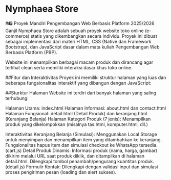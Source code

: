 # Nymphaea Store

#🛍️ Proyek Mandiri Pengembangan Web Berbasis Platform 2025/2026 Ganjil
Nymphaea Store adalah sebuah proyek website toko online (e-commerce) statis yang dikembangkan secara individu. Proyek ini dibuat sebagai implementasi dari materi HTML, CSS (Native dan Framework Bootstrap), dan JavaScript dasar dalam mata kuliah Pengembangan Web Berbasis Platform (PBP).

Website ini menampilkan berbagai macam produk dan dirancang agar terlihat clean serta memiliki interaksi dasar khas toko online.

##Fitur dan Interaktivitas
Proyek ini memiliki struktur halaman yang luas dan beberapa fungsionalitas interaktif yang dibangun dengan JavaScript:

##Sturktur Halaman
Website ini terdiri dari banyak halaman yang saling terhubung:

Halaman Utama: index.html
Halaman Informasi: about.html dan contact.html
Halaman Fungsional: detail.html (Detail Produk) dan keranjang.html (Keranjang Belanja)
Halaman Kategori Produk (7 jenis): Menampilkan produk yang dikelompokkan (misalnya tas.html, komputer.html, dll.)

Interaktivitas 
Keranjang Belanja (Simulasi): Menggunakan Local Storage untuk menyimpan dan menampilkan item yang ditambahkan ke keranjang. Fungsionalitas hapus item dan simulasi checkout ke WhatsApp tersedia. (cart.js)
Detail Produk Dinamis: Informasi produk (nama, harga, gambar) dikirim melalui URL saat produk diklik, dan ditampilkan di halaman detail.html. Dilengkapi tombol penambah/pengurang kuantitas produk. (detail.js)
Formulir Kontak: Dilengkapi dengan validasi input dan simulasi proses pengiriman pesan (loading dan alert sukses).
